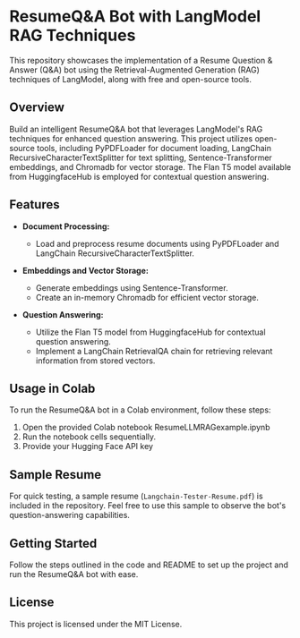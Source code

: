 # ResumeQ&A Bot with LangModel RAG Techniques

This repository showcases the implementation of a Resume Question & Answer (Q&A) bot using the Retrieval-Augmented Generation (RAG) techniques of LangModel, along with free and open-source tools.

## Overview

Build an intelligent ResumeQ&A bot that leverages LangModel's RAG techniques for enhanced question answering. This project utilizes open-source tools, including PyPDFLoader for document loading, LangChain RecursiveCharacterTextSplitter for text splitting, Sentence-Transformer embeddings, and Chromadb for vector storage. The Flan T5 model available from HuggingfaceHub is employed for contextual question answering.

## Features

- **Document Processing:**
  - Load and preprocess resume documents using PyPDFLoader and LangChain RecursiveCharacterTextSplitter.

- **Embeddings and Vector Storage:**
  - Generate embeddings using Sentence-Transformer.
  - Create an in-memory Chromadb for efficient vector storage.

- **Question Answering:**
  - Utilize the Flan T5 model from HuggingfaceHub for contextual question answering.
  - Implement a LangChain RetrievalQA chain for retrieving relevant information from stored vectors.

## Usage in Colab

To run the ResumeQ&A bot in a Colab environment, follow these steps:

1. Open the provided Colab notebook ResumeLLMRAGexample.ipynb
2. Run the notebook cells sequentially.
3. Provide your Hugging Face API key 

## Sample Resume

For quick testing, a sample resume (`Langchain-Tester-Resume.pdf`) is included in the repository. Feel free to use this sample to observe the bot's question-answering capabilities.

## Getting Started

Follow the steps outlined in the code and README to set up the project and run the ResumeQ&A bot with ease.

## License

This project is licensed under the MIT License.
